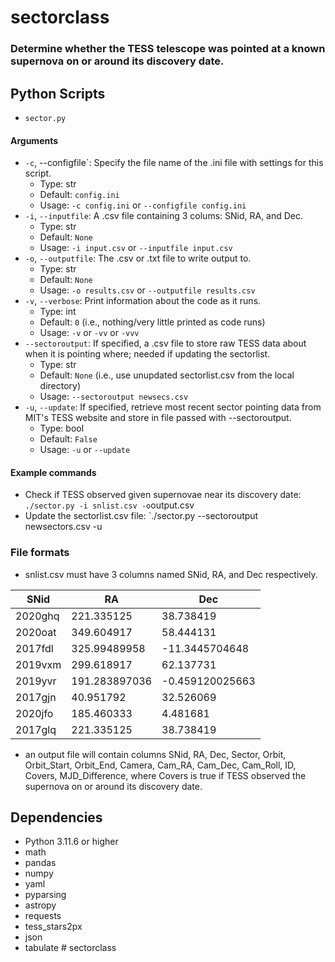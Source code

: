# sectorclass

### Determine whether the TESS telescope was pointed at a known supernova on or around its discovery date. 

## Python Scripts
- `sector.py`

#### Arguments
- `-c`, --configfile`: Specify the file name of the .ini file with settings for this script.
    - Type: str
    - Default: `config.ini`
    - Usage: `-c config.ini` or `--configfile config.ini`
- `-i`, `--inputfile`: A .csv file containing 3 colums: SNid, RA, and Dec.
    - Type: str
    - Default: `None`
    - Usage: `-i input.csv` or `--inputfile input.csv`
- `-o`, `--outputfile`: The .csv or .txt file to write output to. 
    - Type: str
    - Default: `None` 
    - Usage: `-o results.csv` or `--outputfile results.csv`
- `-v`, `--verbose`: Print information about the code as it runs.
    - Type: int
    - Default: `0` (i.e., nothing/very little printed as code runs)
    - Usage: `-v` or `-vv` or `-vvv`
- `--sectoroutput`: If specified, a .csv file to store raw TESS data about when it is pointing where; needed if updating the sectorlist.
    - Type: str
    - Default: `None` (i.e., use unupdated sectorlist.csv from the local directory)
    - Usage: `--sectoroutput newsecs.csv`
- `-u`, `--update`: If specified, retrieve most recent sector pointing data from MIT's TESS website and store in file passed with --sectoroutput.
    - Type: bool
    - Default: `False`
    - Usage: `-u` or `--update`

#### Example commands
- Check if TESS observed given supernovae near its discovery date: `./sector.py -i snlist.csv -o`output.csv
- Update the sectorlist.csv file: `./sector.py --sectoroutput newsectors.csv -u

###  File formats 
- snlist.csv must have 3 columns named SNid, RA, and Dec respectively.

SNid    | RA  | Dec
------- | --- |  ---
2020ghq | 221.335125 | 38.738419
2020oat | 349.604917 | 58.444131
2017fdl | 325.99489958 | -11.3445704648
2019vxm | 299.618917 | 62.137731
2019yvr | 191.283897036 | -0.459120025663
2017gjn | 40.951792 | 32.526069
2020jfo | 185.460333 | 4.481681
2017glq | 221.335125 | 38.738419

- an output file will contain columns SNid, RA, Dec, Sector, Orbit, Orbit_Start, Orbit_End, Camera, Cam_RA, Cam_Dec, Cam_Roll, ID, Covers, MJD_Difference, where Covers is true if TESS observed the supernova on or around its discovery date.

## Dependencies
- Python 3.11.6 or higher
- math
- pandas
- numpy
- yaml
- pyparsing
- astropy
- requests
- tess_stars2px
- json
- tabulate # sectorclass
